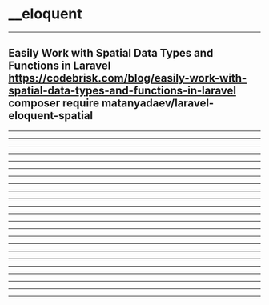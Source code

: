 # __eloquent

<!-- Contenuto migrato da _docs/__eloquent.txt -->

---------------------------------------------------------------------------------------------
Easily Work with Spatial Data Types and Functions in Laravel
https://codebrisk.com/blog/easily-work-with-spatial-data-types-and-functions-in-laravel
composer require matanyadaev/laravel-eloquent-spatial
---------------------------------------------------------------------------------------------
---------------------------------------------------------------------------------------------
---------------------------------------------------------------------------------------------
---------------------------------------------------------------------------------------------
---------------------------------------------------------------------------------------------
---------------------------------------------------------------------------------------------
---------------------------------------------------------------------------------------------
---------------------------------------------------------------------------------------------
---------------------------------------------------------------------------------------------
---------------------------------------------------------------------------------------------
---------------------------------------------------------------------------------------------
---------------------------------------------------------------------------------------------
---------------------------------------------------------------------------------------------
---------------------------------------------------------------------------------------------
---------------------------------------------------------------------------------------------
---------------------------------------------------------------------------------------------
---------------------------------------------------------------------------------------------
---------------------------------------------------------------------------------------------
---------------------------------------------------------------------------------------------
---------------------------------------------------------------------------------------------
---------------------------------------------------------------------------------------------
---------------------------------------------------------------------------------------------
---------------------------------------------------------------------------------------------
---------------------------------------------------------------------------------------------
